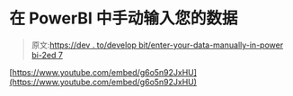 # 在 PowerBI 中手动输入您的数据

> 原文:[https://dev . to/develop bit/enter-your-data-manually-in-power bi-2ed 7](https://dev.to/developbit/enter-your-data-manually-in-powerbi-2ed7)

[https://www.youtube.com/embed/g6o5n92JxHU](https://www.youtube.com/embed/g6o5n92JxHU)